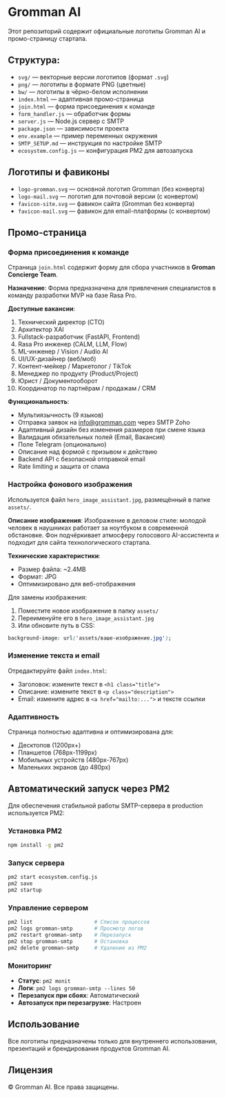 # Gromman AI

Этот репозиторий содержит официальные логотипы Gromman AI и промо-страницу стартапа.

## Структура:
- `svg/` — векторные версии логотипов (формат `.svg`)
- `png/` — логотипы в формате PNG (цветные)
- `bw/` — логотипы в чёрно-белом исполнении
- `index.html` — адаптивная промо-страница
- `join.html` — форма присоединения к команде
- `form_handler.js` — обработчик формы
- `server.js` — Node.js сервер с SMTP
- `package.json` — зависимости проекта
- `env.example` — пример переменных окружения
- `SMTP_SETUP.md` — инструкция по настройке SMTP
- `ecosystem.config.js` — конфигурация PM2 для автозапуска

## Логотипы и фавиконы

- `logo-gromman.svg` — основной логотип Gromman (без конверта)
- `logo-mail.svg` — логотип для почтовой версии (с конвертом)
- `favicon-site.svg` — фавикон сайта (Gromman без конверта)
- `favicon-mail.svg` — фавикон для email-платформы (с конвертом)

## Промо-страница

### Форма присоединения к команде
Страница `join.html` содержит форму для сбора участников в **Groman Concierge Team**. 

**Назначение**: Форма предназначена для привлечения специалистов в команду разработки MVP на базе Rasa Pro.

**Доступные вакансии**:
1. Технический директор (CTO)
2. Архитектор XAI
3. Fullstack-разработчик (FastAPI, Frontend)
4. Rasa Pro инженер (CALM, LLM, Flow)
5. ML-инженер / Vision / Audio AI
6. UI/UX-дизайнер (веб/моб)
7. Контент-мейкер / Маркетолог / TikTok
8. Менеджер по продукту (Product/Project)
9. Юрист / Документооборот
10. Координатор по партнёрам / продажам / CRM

**Функциональность**:
- Мультиязычность (9 языков)
- Отправка заявок на info@gromman.com через SMTP Zoho
- Адаптивный дизайн без изменения размеров при смене языка
- Валидация обязательных полей (Email, Вакансия)
- Поле Telegram (опционально)
- Описание над формой с призывом к действию
- Backend API с безопасной отправкой email
- Rate limiting и защита от спама

### Настройка фонового изображения
Используется файл `hero_image_assistant.jpg`, размещённый в папке `assets/`. 

**Описание изображения**: Изображение в деловом стиле: молодой человек в наушниках работает за ноутбуком в современной обстановке. Фон подчёркивает атмосферу голосового AI-ассистента и подходит для сайта технологического стартапа.

**Технические характеристики**:
- Размер файла: ~2.4MB
- Формат: JPG
- Оптимизировано для веб-отображения

Для замены изображения:
1. Поместите новое изображение в папку `assets/`
2. Переименуйте его в `hero_image_assistant.jpg`
3. Или обновите путь в CSS:
```css
background-image: url('assets/ваше-изображение.jpg');
```

### Изменение текста и email
Отредактируйте файл `index.html`:
- Заголовок: измените текст в `<h1 class="title">`
- Описание: измените текст в `<p class="description">`
- Email: измените адрес в `<a href="mailto:...">` и тексте ссылки

### Адаптивность
Страница полностью адаптивна и оптимизирована для:
- Десктопов (1200px+)
- Планшетов (768px-1199px)
- Мобильных устройств (480px-767px)
- Маленьких экранов (до 480px)

## Автоматический запуск через PM2

Для обеспечения стабильной работы SMTP-сервера в production используется PM2:

### Установка PM2
```bash
npm install -g pm2
```

### Запуск сервера
```bash
pm2 start ecosystem.config.js
pm2 save
pm2 startup
```

### Управление сервером
```bash
pm2 list                    # Список процессов
pm2 logs gromman-smtp       # Просмотр логов
pm2 restart gromman-smtp    # Перезапуск
pm2 stop gromman-smtp       # Остановка
pm2 delete gromman-smtp     # Удаление из PM2
```

### Мониторинг
- **Статус**: `pm2 monit`
- **Логи**: `pm2 logs gromman-smtp --lines 50`
- **Перезапуск при сбоях**: Автоматический
- **Автозапуск при перезагрузке**: Настроен

## Использование
Все логотипы предназначены только для внутреннего использования, презентаций и брендирования продуктов Gromman AI.

## Лицензия
© Gromman AI. Все права защищены. 